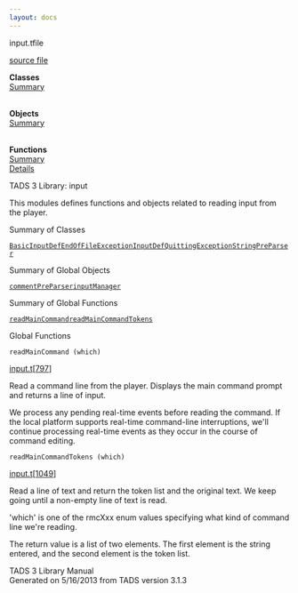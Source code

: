 ```yaml
---
layout: docs
---
```

<span class="title">input.t</span><span class="type">file</span>

[source file](../source/input.t.html)

**Classes**  
[Summary](#_ClassSummary_)  
 

**Objects**  
[Summary](#_ObjectSummary_)  
 

**Functions**  
[Summary](#_FunctionSummary_)  
[Details](#_Functions_)



TADS 3 Library: input

This modules defines functions and objects related to reading input from
the player.



<span id="_ClassSummary_"></span>



<span class="hdln">Summary of Classes</span>  



[`BasicInputDef`](../object/BasicInputDef.html)[`EndOfFileException`](../object/EndOfFileException.html)[`InputDef`](../object/InputDef.html)[`QuittingException`](../object/QuittingException.html)[`StringPreParser`](../object/StringPreParser.html)
<span id="_ObjectSummary_"></span>



<span class="hdln">Summary of Global Objects</span>  



[`commentPreParser`](../object/commentPreParser.html)[`inputManager`](../object/inputManager.html)
<span id="FunctionSummary_"></span>



<span class="hdln">Summary of Global Functions</span>  



[`readMainCommand`](#readMainCommand)[`readMainCommandTokens`](#readMainCommandTokens)

<span id="_Functions_"></span>



<span class="hdln">Global Functions</span>  



<span id="readMainCommand"></span>

`readMainCommand (which)`

[input.t](../file/input.t.html)\[[797](../source/input.t.html#797)\]



Read a command line from the player. Displays the main command prompt
and returns a line of input.

We process any pending real-time events before reading the command. If
the local platform supports real-time command-line interruptions, we'll
continue processing real-time events as they occur in the course of
command editing.



<span id="readMainCommandTokens"></span>

`readMainCommandTokens (which)`

[input.t](../file/input.t.html)\[[1049](../source/input.t.html#1049)\]



Read a line of text and return the token list and the original text. We
keep going until a non-empty line of text is read.

'which' is one of the rmcXxx enum values specifying what kind of command
line we're reading.

The return value is a list of two elements. The first element is the
string entered, and the second element is the token list.





TADS 3 Library Manual  
Generated on 5/16/2013 from TADS version 3.1.3



